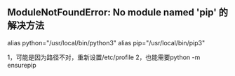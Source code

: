 ## ModuleNotFoundError: No module named 'pip' 的解决方法


alias python="/usr/local/bin/python3"
alias pip="/usr/local/bin/pip3"

1，可能是因为路径不对，重新设置/etc/profile
2，也能需要python -m ensurepip